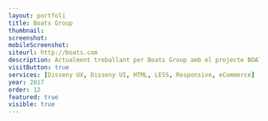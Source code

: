 ```yaml
---
layout: portfoli
title: Boats Group
thumbnail:
screenshot:
mobileScreenshot:
siteurl: http://boats.com
description: Actualment treballant per Boats Group amb el projecte BOATS.
visitButton: true
services: [Disseny UX, Disseny UI, HTML, LESS, Responsive, eCommerce]
year: 2017
order: 12
featured: true
visible: true
---
```

